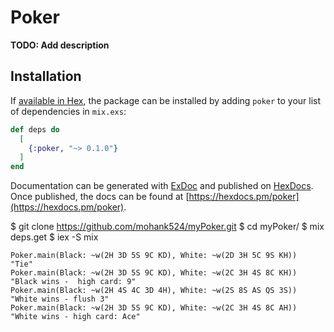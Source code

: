 # Poker

**TODO: Add description**

## Installation

If [available in Hex](https://hex.pm/docs/publish), the package can be installed
by adding `poker` to your list of dependencies in `mix.exs`:

```elixir
def deps do
  [
    {:poker, "~> 0.1.0"}
  ]
end
```

Documentation can be generated with [ExDoc](https://github.com/elixir-lang/ex_doc)
and published on [HexDocs](https://hexdocs.pm). Once published, the docs can
be found at [https://hexdocs.pm/poker](https://hexdocs.pm/poker).

$ git clone https://github.com/mohank524/myPoker.git
$ cd myPoker/
$ mix deps.get
$ iex -S mix
```
Poker.main(Black: ~w(2H 3D 5S 9C KD), White: ~w(2D 3H 5C 9S KH))
"Tie"
Poker.main(Black: ~w(2H 3D 5S 9C KD), White: ~w(2C 3H 4S 8C KH))
"Black wins -  high card: 9"
Poker.main(Black: ~w(2H 4S 4C 3D 4H), White: ~w(2S 8S AS QS 3S))
"White wins - flush 3"
Poker.main(Black: ~w(2H 3D 5S 9C KD), White: ~w(2C 3H 4S 8C AH))
"White wins - high card: Ace"
```
